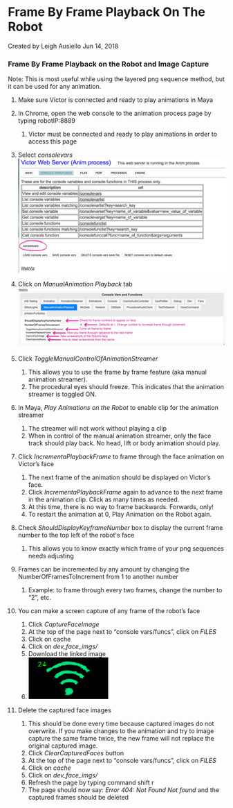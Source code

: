 # Frame By Frame Playback On The Robot
Created by Leigh Ausiello Jun 14, 2018

### Frame By Frame Playback on the Robot and Image Capture

Note: This is most useful while using the layered png sequence method, but it can be used for any animation.

1. Make sure Victor is connected and ready to play animations in Maya
2. In Chrome, open the web console to the animation process page by typing robotIP:8889
    1. Victor must be connected and ready to play animations in order to access this page
3. Select *consolevars* 
![](images/consolevars.png)

4. Click on *ManualAnimation Playback* tab
![](images/ManualPlayback.png)

5. Click *ToggleManualControlOfAnimationStreamer*
    1. This allows you to use the frame by frame feature (aka manual animation streamer).
    2. The procedural eyes should freeze. This indicates that the animation streamer is toggled ON.
6. In Maya, *Play Animations on the Robot* to enable clip for the animation streamer
    1. The streamer will not work without playing a clip
    2. When in control of the manual animation streamer, only the face track should play back. No head, lift or body animation should play.
7. Click *IncrementaPlaybackFrame* to frame through the face animation on Victor’s face
    1. The next frame of the animation should be displayed on Victor’s face.
    2. Click *IncrementaPlaybackFrame* again to advance to the next frame in the animation clip. Click as many times as needed.
    3. At this time, there is no way to frame backwards. Forwards, only!
    4. To restart the animation at 0, Play Animation on the Robot again.
8. Check *ShouldDisplayKeyframeNumber* box to display the current frame number to the top left of the robot's face
    1. This allows you to know exactly which frame of your png sequences needs adjusting
9. Frames can be incremented by any amount by changing the NumberOfFramesToIncrement from 1 to another number
    1. Example: to frame through every two frames, change the number to “2”, etc.
10. You can make a screen capture of any frame of the robot’s face
    1. Click *CaptureFaceImage*
    2. At the top of the page next to “console vars/funcs”, click on *FILES*
    3. Click on cache
    4. Click on *dev_face_imgs/*
    5. Download the linked image
    6. ![](images/anim_nowifi_icon_01_24.png)

11. Delete the captured face images
    1. This should be done every time because captured images do not overwrite. If you make changes to the animation and try to image capture the same frame twice, the new frame will not replace the original captured image.
    2. Click *ClearCapturedFaces* button
    3. At the top of the page next to “console vars/funcs”, click on *FILES*
    4. Click on *cache*
    5. Click on *dev_face_imgs/*
    6. Refresh the page by typing command shift r
    7. The page should now say: _Error 404: Not Found Not found_ and the captured frames should be deleted
